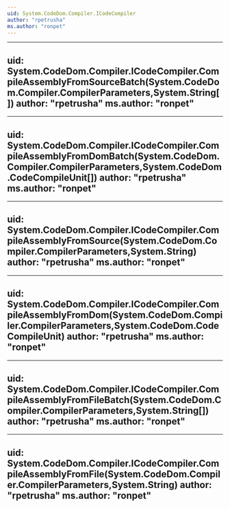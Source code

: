 ```yaml
---
uid: System.CodeDom.Compiler.ICodeCompiler
author: "rpetrusha"
ms.author: "ronpet"
---
```


---
uid: System.CodeDom.Compiler.ICodeCompiler.CompileAssemblyFromSourceBatch(System.CodeDom.Compiler.CompilerParameters,System.String[])
author: "rpetrusha"
ms.author: "ronpet"
---

---
uid: System.CodeDom.Compiler.ICodeCompiler.CompileAssemblyFromDomBatch(System.CodeDom.Compiler.CompilerParameters,System.CodeDom.CodeCompileUnit[])
author: "rpetrusha"
ms.author: "ronpet"
---

---
uid: System.CodeDom.Compiler.ICodeCompiler.CompileAssemblyFromSource(System.CodeDom.Compiler.CompilerParameters,System.String)
author: "rpetrusha"
ms.author: "ronpet"
---

---
uid: System.CodeDom.Compiler.ICodeCompiler.CompileAssemblyFromDom(System.CodeDom.Compiler.CompilerParameters,System.CodeDom.CodeCompileUnit)
author: "rpetrusha"
ms.author: "ronpet"
---

---
uid: System.CodeDom.Compiler.ICodeCompiler.CompileAssemblyFromFileBatch(System.CodeDom.Compiler.CompilerParameters,System.String[])
author: "rpetrusha"
ms.author: "ronpet"
---

---
uid: System.CodeDom.Compiler.ICodeCompiler.CompileAssemblyFromFile(System.CodeDom.Compiler.CompilerParameters,System.String)
author: "rpetrusha"
ms.author: "ronpet"
---

